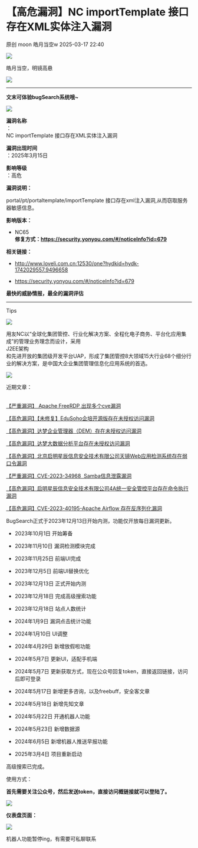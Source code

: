 #  【高危漏洞】NC importTemplate 接口存在XML实体注入漏洞   
原创 moon  皓月当空w   2025-03-17 22:40  
  
![](https://mmbiz.qpic.cn/mmbiz_png/h1AzajLJTBu7YOczrAwxaw0KAqv7gHNdsWu0BEtibKibaegocwoGb75HNNUpZ0ukoIu7XxnCpsONILQhseSns4zg/640?wx_fmt=png "")  
  
皓月当空，明镜高悬  
  
![](https://mmbiz.qpic.cn/mmbiz_gif/h1AzajLJTBu7YOczrAwxaw0KAqv7gHNdZfzFIibGpEEEjcB4BuCfTfsf4KgL65xJd1EO5ibicom3eT9QDCHzvMr7w/640?wx_fmt=gif "")  
  
  
  
  
****  
**文末可体验bugSearch系统哦~**  
  
  
![](https://mmbiz.qpic.cn/mmbiz_png/h1AzajLJTBu7YOczrAwxaw0KAqv7gHNdjgbENMv47awmAOrpibcD0W1Cyicz2b2RY2qRfeCSL29wSIMCPQMS3T8w/640?wx_fmt=png "")  
  
  
**漏洞名称**  
：  
NC importTemplate 接口存在XML实体注入漏洞  
  
**漏洞出现时间**  
：2025年3月15日  
  
**影响等级**  
：高危  
  
**漏洞说明：**  
  
portal/pt/portaltemplate/importTemplate 接口存在xml注入漏洞,</span>从而窃取服务器敏感信息。  
  
**影响版本：**  
- NC65  
**修复方式：https://security.yonyou.com/#/noticeInfo?id=679**  
  
**相关链接：**  
- http://www.loveli.com.cn:12530/one?hydkid=hydk-1742029557.9496658  
  
- https://security.yonyou.com/#/noticeInfo?id=679  
  
  
**最快的威胁情报，最全的漏洞评估**  
  
****  
  
  
  
  
  
  
Tips  
  
![](https://mmbiz.qpic.cn/mmbiz_png/h1AzajLJTBu7YOczrAwxaw0KAqv7gHNdjM6hZmEJpn7tvGpPUaMaWjmktwXWhnoEtcDFjczcwLC3v5tYxJV0JA/640?wx_fmt=png "")  
  
  
用友NC以“全球化集团管控、行业化解决方案、全程化电子商务、平台化应用集成”的管理业务理念而设计，采用  
J2EE架构  
和先进开放的集团级开发平台UAP，形成了集团管控8大领域15大行业68个细分行业的解决方案，是中国大企业集团管理信息化应用系统的首选。  
  
  
  
![](https://mmbiz.qpic.cn/mmbiz_png/h1AzajLJTBsGR5jHw9fpxuTmXiaCdhv2XyzlwsZDUwVYeShmG5PSjqqOpUW3KCwb8q4pVmBso9BrqVTibFm576rQ/640?wx_fmt=png "")  
  
近期文章：  
  
[](http://mp.weixin.qq.com/s?__biz=Mzg4MDg5NzAxMQ==&mid=2247484843&idx=1&sn=772b303b7bfebde91f5178944bbcd375&chksm=cf6f7b37f818f22196b97caa7967c4f5d3f097608df9207c8860b0fc300e22378d7a211403d8&scene=21#wechat_redirect)  
  
[](http://mp.weixin.qq.com/s?__biz=Mzg4MDg5NzAxMQ==&mid=2247484823&idx=1&sn=33b81fbc4fb970c623e77d7a5ef46525&chksm=cf6f7b0bf818f21d3450c49112319228ee7fb2557f4914af6808ec6fc7fa3f9c5bd38780228c&scene=21#wechat_redirect)  
[【严重漏洞】 Apache FreeRDP 出现多个cve漏洞](http://mp.weixin.qq.com/s?__biz=Mzg4MDg5NzAxMQ==&mid=2247484859&idx=1&sn=eb3e9f6d87304e78741397da0c29936b&chksm=cf6f7b27f818f2313bb5832d63d54d85dc146bf3ebcc06278a2c8dd59605e7b1d442b0a3fa25&scene=21#wechat_redirect)  
  
  
[【高危漏洞】【未修复】EduSoho企培开源版存在未授权访问漏洞](http://mp.weixin.qq.com/s?__biz=Mzg4MDg5NzAxMQ==&mid=2247484863&idx=1&sn=fd7d16aef7c10a2699fb491b0ea02bbe&chksm=cf6f7b23f818f235e455e36c1ff8cf56d2dd964ea7f37a11ce67e7c63d2cb705f212ad02278e&scene=21#wechat_redirect)  
  
  
[【高危漏洞】达梦企业管理器（DEM）存在未授权访问漏洞](http://mp.weixin.qq.com/s?__biz=Mzg4MDg5NzAxMQ==&mid=2247484888&idx=1&sn=9e4d6603a8c3dc5d63532fa5571f1ccf&chksm=cf6f7b44f818f25269d6a7ebfa54a19b4f84d83e1c19fd110710a353d53bc0a67065685847fa&scene=21#wechat_redirect)  
  
  
[【高危漏洞】达梦大数据分析平台存在未授权访问漏洞](http://mp.weixin.qq.com/s?__biz=Mzg4MDg5NzAxMQ==&mid=2247484863&idx=2&sn=f6032b4c7a109a838b9392ef2950abce&chksm=cf6f7b23f818f23587ab5d2095882f8ff6a1bb0e205a67c49016dfe860ed4abe67b47e5467ac&scene=21#wechat_redirect)  
  
  
[【高危漏洞】北京启明星辰信息安全技术有限公司天镜Web应用检测系统存在弱口令漏洞](http://mp.weixin.qq.com/s?__biz=Mzg4MDg5NzAxMQ==&mid=2247484888&idx=2&sn=7fa6fe96332176f5c1feb21c9064a9e5&chksm=cf6f7b44f818f2523bf768e1a85a1edbbc6e5db8747a7c9982bf89e62e9915309b6e92fe3834&scene=21#wechat_redirect)  
  
  
[【严重漏洞】CVE-2023-34968  Samba信息泄露漏洞](http://mp.weixin.qq.com/s?__biz=Mzg4MDg5NzAxMQ==&mid=2247484853&idx=1&sn=e1e42f0123d773143f6eb8b56669ec70&chksm=cf6f7b29f818f23fe32ad614b7c99821d28a1f20e3b8ca2fc4543b754e6c1de14e878862b4ff&scene=21#wechat_redirect)  
  
  
[【高危漏洞】启明星辰信息安全技术有限公司4A统一安全管控平台存在命令执行漏洞](http://mp.weixin.qq.com/s?__biz=Mzg4MDg5NzAxMQ==&mid=2247484849&idx=1&sn=30d011f2463c4912c42491289a590062&chksm=cf6f7b2df818f23b8376cbb2f6e2da22b223ea184c98106ddbbae747b44a0d2299a3c3202d27&scene=21#wechat_redirect)  
  
  
[【高危漏洞】CVE-2023-40195-Apache Airflow 存在反序列化漏洞](http://mp.weixin.qq.com/s?__biz=Mzg4MDg5NzAxMQ==&mid=2247484843&idx=2&sn=b6bcc3857a123bc3a0f79238617ada50&chksm=cf6f7b37f818f2212881d7cbb330d01874949be7a51e6433fbc79450d7ec968bc3eaaca37b51&scene=21#wechat_redirect)  
  
  
  
  
  
  
  
BugSearch正式于2023年12月13日开始内测，功能仅开放每日漏洞更新。  
  
- 2023年10月1日 开始筹备  
  
- 2023年11月10日 漏洞检测模块完成  
  
- 2023年11月25日 前端UI完成  
  
- 2023年12月5日 前端UI替换优化  
  
- 2023年12月13日 正式开始内测  
  
- 2023年12月18日 完成高级搜索功能  
  
- 2023年12月18日 站点人数统计  
  
- 2024年1月9日 漏洞点击统计功能  
  
- 2024年1月10日 UI调整  
  
- 2024年4月29日 新增放假啦功能  
  
- 2024年5月7日 更新UI，适配手机端  
  
- 2024年5月7日 更新获取方式，现在公众号回复token，直接返回链接，访问后即可登录  
  
- 2024年5月17日 新增更多咨询，以及freebuff，安全客文章  
  
- 2024年5月18日 新增先知文章  
  
- 2024年5月22日 开通机器人功能  
  
- 2024年5月23日 新增数据源  
  
- 2024年6月5日 新增机器人推送早报功能  
  
- 2025年3月4日 项目重新启动  
  
高级搜索已完成。  
  
  
使用方式：  
  
  
**首先需要关注公众号，然后发送token，直接访问概链接就可以登陆了。**  
  
  
  
  
  
  
![](https://mmbiz.qpic.cn/mmbiz_png/h1AzajLJTBsiaHmnZSibt1icLpa0yYG4GKBxZ0L3hPUQYcLEGqjy2lV24GCnZxRV4iaas9iaqac7FC1HKjWL7zvsicyg/640?wx_fmt=png&from=appmsg "")  
  
  
  
**仪表盘页面：**  
  
  
![](https://mmbiz.qpic.cn/mmbiz_png/h1AzajLJTBsiaHmnZSibt1icLpa0yYG4GKB0GqgZwaGsjXekYhPqLzibjgdfgO01p2UrC2vBa2VjImTicib6Xjy7SibUg/640?wx_fmt=png&from=appmsg "")  
  
  
机器人功能暂停ing，有需要可私聊联系  
  
  
  

